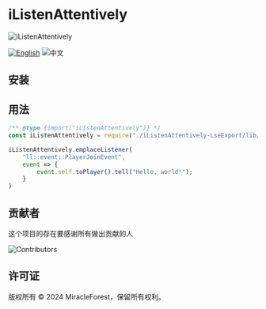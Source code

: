 # iListenAttentively

![iListenAttentively](https://socialify.git.ci/MiracleForest/iListenAttentively-LseExport/image?description=1&descriptionEditable=A%20rich%20and%20modern%20LeviLamina%20Minecraft%20event%20library&font=Raleway&forks=1&issues=1&language=1&name=1&owner=1&pattern=Circuit%20Board&pulls=1&stargazers=1&theme=Auto)

[![English](https://img.shields.io/badge/English-informational?style=for-the-badge)](README.md)
![中文](https://img.shields.io/badge/简体中文-inactive?style=for-the-badge)

## 安装

## 用法

```javascript
/** @type {import("iListenAttentively")} */
const iListenAttentively = require("./iListenAttentively-LseExport/lib/iListenAttentively.js");

iListenAttentively.emplaceListener(
    "ll::event::PlayerJoinEvent",
    event => {
        event.self.toPlayer().tell("Hello, world!");
    }
)
```

## 贡献者

这个项目的存在要感谢所有做出贡献的人

![Contributors](https://contrib.rocks/image?repo=MiracleForest/iListenAttentively-LseExport)

## 许可证

版权所有 © 2024 MiracleForest，保留所有权利。